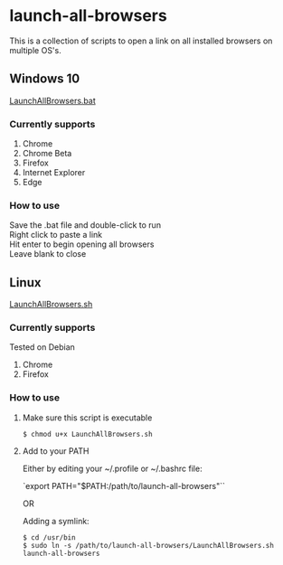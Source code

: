 # launch-all-browsers
This is a collection of scripts to open a link on all installed browsers on multiple OS's.

## Windows 10
[LaunchAllBrowsers.bat](https://github.com/DallasO/launch-all-browsers/blob/master/LaunchAllBrowsers.bat)

### Currently supports
1. Chrome
2. Chrome Beta
3. Firefox
4. Internet Explorer
5. Edge

### How to use
Save the .bat file and double-click to run  
Right click to paste a link  
Hit enter to begin opening all browsers  
Leave blank to close  


## Linux
[LaunchAllBrowsers.sh](https://github.com/DallasO/launch-all-browsers/blob/master/LaunchAllBrowsers.sh)

### Currently supports
Tested on Debian
1. Chrome
2. Firefox

### How to use
1. Make sure this script is executable  

    `$ chmod u+x LaunchAllBrowsers.sh`


2. Add to your PATH  

     Either by editing your ~/.profile or ~/.bashrc file:  

    `export PATH="$PATH:/path/to/launch-all-browsers"``

    OR

    Adding a symlink:

    ```
    $ cd /usr/bin
    $ sudo ln -s /path/to/launch-all-browsers/LaunchAllBrowsers.sh launch-all-browsers
    ```
